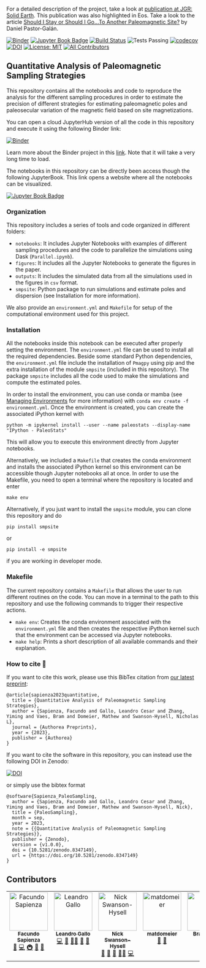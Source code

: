 For a detailed description of the project, take a look at [publication at JGR: Solid Earth]([https://www.authorea.com/doi/full/10.22541/essoar.168881772.25833701](https://agupubs.onlinelibrary.wiley.com/doi/full/10.1029/2023JB027211)).
This publication was also highlighted in Eos. Take a look to the article [Should I Stay or Should I Go…To Another Paleomagnetic Site?](https://eos.org/editor-highlights/should-i-stay-or-should-i-goto-another-paleomagnetic-site) by Daniel Pastor-Galán.

[![Binder](https://mybinder.org/badge_logo.svg)](https://mybinder.org/v2/gh/PolarWandering/PaleoSampling/HEAD) 
[![Jupyter Book Badge](https://jupyterbook.org/badge.svg)](https://polarwandering.github.io/PaleoSampling/) 
[![Build Status](https://github.com/PolarWandering/PaleoSampling/actions/workflows/book.yml/badge.svg?branch=main)](https://github.com/PolarWandering/PaleoSampling/actions/workflows/book.yml?query=branch%3Amain)
![Tests Passing](https://github.com/github/docs/actions/workflows/test.yml/badge.svg)
[![codecov](https://codecov.io/gh/PolarWandering/PaleoSampling/graph/badge.svg?token=8BCZXZV5JP)](https://codecov.io/gh/PolarWandering/PaleoSampling)
[![DOI](https://zenodo.org/badge/595793364.svg)](https://zenodo.org/badge/latestdoi/595793364) 
[![License: MIT](https://img.shields.io/badge/License-MIT-yellow.svg)](https://opensource.org/licenses/MIT)
[![All Contributors](https://img.shields.io/github/all-contributors/PolarWandering/PaleoSampling?color=ee8449&style=flat-square)](#contributors)


## Quantitative Analysis of Paleomagnetic Sampling Strategies

This repository contains all the notebooks and code to reproduce the analysis for the different sampling procedures in order
to estimate the precision of different strategies for estimating paleomagnetic poles and paleosecular variation of the magnetic field
based on site magnetizations.

You can open a cloud JupyterHub version of all the code in this repository and execute it using the following Binder link:

[![Binder](https://mybinder.org/badge_logo.svg)](https://mybinder.org/v2/gh/PolarWandering/PaleoSampling/HEAD)

Learn more about the Binder project in this [link](https://mybinder.readthedocs.io/en/latest/). Note that it will take a very long time to load.

The notebooks in this repository can be directly been access though the following JupyterBook. This link opens a website
where all the notebooks can be visualized.

[![Jupyter Book Badge](https://jupyterbook.org/badge.svg)](https://polarwandering.github.io/PaleoSampling/)

### Organization

This repository includes a series of tools and code organized in different folders:
- `notebooks`: It includes Jupyter Notebooks with examples of different sampling procedures and the code to parallelize the simulations using Dask (`Parallel.ipynb`).
- `figures`: It includes all the Jupyter Notebooks to generate the figures in the paper.
- `outputs`: It includes the simulated data from all the simulations used in the figures in `csv` format.
- `smpsite`: Python package to run simulations and estimate poles and dispersion (see Installation for more information).

We also provide an `environment.yml` and `Makefile` for setup of the computational environment used for this project.

### Installation

All the notebooks inside this notebook can be executed after properly setting the environment. The `environment.yml` file can be used to
install all the required dependencies. Beside some standard Python dependencies, the `environment.yml` file include the installation of
`Pmagpy` using pip and the extra installation of the module `smpsite` (included in this repository). The package `smpsite` includes all the code used to make the simulations and compute the
estimated poles.

In order to install the environment, you can use conda or mamba (see [Managing Environments](https://conda.io/projects/conda/en/latest/user-guide/tasks/manage-environments.html) for more information) with `conda env create -f environment.yml`. Once the environment is created, you can create the associated iPython kernel with 
```
python -m ipykernel install --user --name paleostats --display-name "IPython - PaleoStats"
```
This will allow you to execute this environment directly from Jupyter notebooks. 

Alternatively, we included a `Makefile` that creates the conda environment and installs the associated iPython kernel so this environment can be accessible though Jupyter notebooks all at once. In order to use the Makefile, you need to open a terminal where the repository is located and enter
```
make env
```

Alternatively, if you just want to install the `smpsite` module, you can clone this repository and do
```
pip install smpsite
```
or
```
pip install -e smpsite
```
if you are working in developer mode. 


### Makefile

The current repository contains a `Makefile` that allows the user to run different routines on the code. You can move in a terminal to the
path to this repository and use the following commands to trigger their respective actions. 
- `make env`: Creates the conda environment associated with the `environment.yml` file and then creates the respective iPython kernel such that the 
environment can be accessed via Jupyter notebooks. 
- `make help`: Prints a short description of all available commands and their explanation. 

### How to cite 📖

If you want to cite this work, please use this BibTex citation from [our latest preprint](https://www.authorea.com/doi/full/10.22541/essoar.168881772.25833701):
```
@article{sapienza2023quantitative,
  title = {Quantitative Analysis of Paleomagnetic Sampling Strategies},
  author = {Sapienza, Facundo and Gallo, Leandro Cesar and Zhang, Yiming and Vaes, Bram and Domeier, Mathew and Swanson-Hysell, Nicholas L},
  journal = {Authorea Preprints},
  year = {2023},
  publisher = {Authorea}
}
```
If you want to cite the software in this repository, you can instead use the following DOI in Zenodo:

[![DOI](https://zenodo.org/badge/595793364.svg)](https://zenodo.org/badge/latestdoi/595793364)

or simply use the bibtex format 
```
@software{Sapienza_PaleoSampling,
  author = {Sapienza, Facundo and Gallo, Leandro Cesar and Zhang, Yiming and Vaes, Bram and Domeier, Mathew and Swanson-Hysell, Nick},
  title = {PaleoSampling},
  month = sep,
  year = 2023,
  note = {{Quantitative Analysis of Paleomagnetic Sampling Strategies}},
  publisher = {Zenodo},
  version = {v1.0.0},
  doi = {10.5281/zenodo.8347149},
  url = {https://doi.org/10.5281/zenodo.8347149}
}
```


## Contributors

<!-- ALL-CONTRIBUTORS-LIST:START - Do not remove or modify this section -->
<!-- prettier-ignore-start -->
<!-- markdownlint-disable -->
<table>
  <tbody>
    <tr>
      <td align="center" valign="top" width="14.28%"><a href="http://facusapienza.com"><img src="https://avatars.githubusercontent.com/u/39526081?v=4?s=100" width="100px;" alt="Facundo Sapienza"/><br /><sub><b>Facundo Sapienza</b></sub></a><br /><a href="#doc-facusapienza21" title="Documentation">📖</a> <a href="#code-facusapienza21" title="Code">💻</a> <a href="#infra-facusapienza21" title="Infrastructure (Hosting, Build-Tools, etc)">🚇</a> <a href="#design-facusapienza21" title="Design">🎨</a> <a href="#maintenance-facusapienza21" title="Maintenance">🚧</a></td>
      <td align="center" valign="top" width="14.28%"><a href="https://github.com/LenGallo"><img src="https://avatars.githubusercontent.com/u/29756069?v=4?s=100" width="100px;" alt="Leandro Gallo"/><br /><sub><b>Leandro Gallo</b></sub></a><br /><a href="#code-LenGallo" title="Code">💻</a> <a href="#bug-LenGallo" title="Bug reports">🐛</a> <a href="#mentoring-LenGallo" title="Mentoring">🧑‍🏫</a> <a href="#design-LenGallo" title="Design">🎨</a> <a href="#question-LenGallo" title="Answering Questions">💬</a></td>
      <td align="center" valign="top" width="14.28%"><a href="http://www.swanson-hysell.org"><img src="https://avatars.githubusercontent.com/u/4332322?v=4?s=100" width="100px;" alt="Nick Swanson-Hysell"/><br /><sub><b>Nick Swanson-Hysell</b></sub></a><br /><a href="#review-Swanson-Hysell" title="Reviewed Pull Requests">👀</a> <a href="#doc-Swanson-Hysell" title="Documentation">📖</a> <a href="#design-Swanson-Hysell" title="Design">🎨</a> <a href="#mentoring-Swanson-Hysell" title="Mentoring">🧑‍🏫</a> <a href="#code-Swanson-Hysell" title="Code">💻</a></td>
      <td align="center" valign="top" width="14.28%"><a href="https://github.com/matdomeier"><img src="https://avatars.githubusercontent.com/u/40273197?v=4?s=100" width="100px;" alt="matdomeier"/><br /><sub><b>matdomeier</b></sub></a><br /><a href="#ideas-matdomeier" title="Ideas, Planning, & Feedback">🤔</a> <a href="#design-matdomeier" title="Design">🎨</a></td>
      <td align="center" valign="top" width="14.28%"><a href="https://www.uu.nl/medewerkers/BVaes"><img src="https://avatars.githubusercontent.com/u/94557078?v=4?s=100" width="100px;" alt="Bram Vaes"/><br /><sub><b>Bram Vaes</b></sub></a><br /><a href="#design-bramvaes" title="Design">🎨</a> <a href="#ideas-bramvaes" title="Ideas, Planning, & Feedback">🤔</a></td>
      <td align="center" valign="top" width="14.28%"><a href="https://duserzym.github.io/"><img src="https://avatars.githubusercontent.com/u/39976081?v=4?s=100" width="100px;" alt="Yiming Zhang"/><br /><sub><b>Yiming Zhang</b></sub></a><br /><a href="#ideas-duserzym" title="Ideas, Planning, & Feedback">🤔</a></td>
    </tr>
  </tbody>
</table>

<!-- markdownlint-restore -->
<!-- prettier-ignore-end -->

<!-- ALL-CONTRIBUTORS-LIST:END -->
